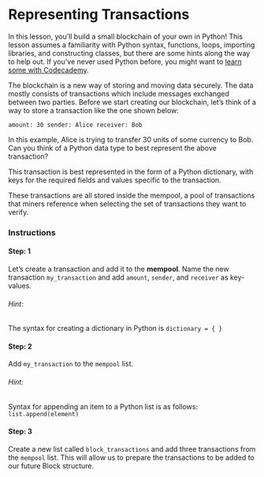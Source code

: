 # Representing Transactions

In this lesson, you’ll build a small blockchain of your own in Python! This lesson assumes a familiarity with Python syntax, functions, loops, importing libraries, and constructing classes, but there are some hints along the way to help out. If you’ve never used Python before, you might want to [learn some with Codecademy](https://www.codecademy.com/learn/learn-python).

The blockchain is a new way of storing and moving data securely. The data mostly consists of transactions which include messages exchanged between two parties. Before we start creating our blockchain, let’s think of a way to store a transaction like the one shown below:

`amount: 30
sender: Alice
receiver: Bob`

In this example, Alice is trying to transfer 30 units of some currency to Bob. Can you think of a Python data type to best represent the above transaction?

This transaction is best represented in the form of a Python dictionary, with keys for the required fields and values specific to the transaction.

These transactions are all stored inside the mempool, a pool of transactions that miners reference when selecting the set of transactions they want to verify.

### Instructions

#### Step: 1
Let’s create a transaction and add it to the __mempool__. Name the new transaction `my_transaction` and add `amount`, `sender`, and `receiver` as key-values.

###### Hint: 
The syntax for creating a dictionary in Python is `dictionary = { }`

#### Step: 2
Add `my_transaction` to the `mempool` list.

###### Hint: 
Syntax for appending an item to a Python list is as follows: `list.append(element)`

#### Step: 3
Create a new list called `block_transactions` and add three transactions from the `mempool` list. This will allow us to prepare the transactions to be added to our future Block structure.

